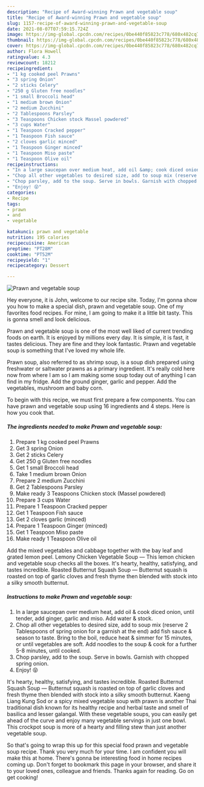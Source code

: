 ```yaml
---
description: "Recipe of Award-winning Prawn and vegetable soup"
title: "Recipe of Award-winning Prawn and vegetable soup"
slug: 1157-recipe-of-award-winning-prawn-and-vegetable-soup
date: 2021-08-07T07:59:15.724Z
image: https://img-global.cpcdn.com/recipes/0be440f85823c778/680x482cq70/prawn-and-vegetable-soup-recipe-main-photo.jpg
thumbnail: https://img-global.cpcdn.com/recipes/0be440f85823c778/680x482cq70/prawn-and-vegetable-soup-recipe-main-photo.jpg
cover: https://img-global.cpcdn.com/recipes/0be440f85823c778/680x482cq70/prawn-and-vegetable-soup-recipe-main-photo.jpg
author: Flora Howell
ratingvalue: 4.3
reviewcount: 18212
recipeingredient:
- "1 kg cooked peel Prawns"
- "3 spring Onion"
- "2 sticks Celery"
- "250 g Gluten free noodles"
- "1 small Broccoli head"
- "1 medium brown Onion"
- "2 medium Zucchini"
- "2 Tablespoons Parsley"
- "3 Teaspoons Chicken stock Massel powdered"
- "3 cups Water"
- "1 Teaspoon Cracked pepper"
- "1 Teaspoon Fish sauce"
- "2 cloves garlic minced"
- "1 Teaspoon Ginger minced"
- "1 Teaspoon Miso paste"
- "1 Teaspoon Olive oil"
recipeinstructions:
- "In a large saucepan over medium heat, add oil &amp; cook diced onion, until tender, add ginger, garlic and miso. Add water &amp; stock."
- "Chop all other vegetables to desired size, add to soup mix (reserve 2 Tablespoons of spring onion for a garnish at the end) add fish sauce &amp; season to taste. Bring to the boil, reduce heat &amp; simmer for 15 minutes, or until vegetables are soft. Add noodles to the soup &amp; cook for a further 5-8 minutes, until cooked."
- "Chop parsley, add to the soup. Serve in bowls. Garnish with chopped spring onion."
- "Enjoy! 😝"
categories:
- Recipe
tags:
- prawn
- and
- vegetable

katakunci: prawn and vegetable 
nutrition: 195 calories
recipecuisine: American
preptime: "PT28M"
cooktime: "PT52M"
recipeyield: "1"
recipecategory: Dessert

---
```



![Prawn and vegetable soup](https://img-global.cpcdn.com/recipes/0be440f85823c778/680x482cq70/prawn-and-vegetable-soup-recipe-main-photo.jpg)

Hey everyone, it is John, welcome to our recipe site. Today, I'm gonna show you how to make a special dish, prawn and vegetable soup. One of my favorites food recipes. For mine, I am going to make it a little bit tasty. This is gonna smell and look delicious.

Prawn and vegetable soup is one of the most well liked of current trending foods on earth. It is enjoyed by millions every day. It is simple, it is fast, it tastes delicious. They are fine and they look fantastic. Prawn and vegetable soup is something that I've loved my whole life.

Prawn soup, also referred to as shrimp soup, is a soup dish prepared using freshwater or saltwater prawns as a primary ingredient. It&#39;s really cold here now from where I am so I am making some soup today out of anything I can find in my fridge. Add the ground ginger, garlic and pepper. Add the vegetables, mushroom and baby corn.


To begin with this recipe, we must first prepare a few components. You can have prawn and vegetable soup using 16 ingredients and 4 steps. Here is how you cook that.

<!--inarticleads1-->

##### The ingredients needed to make Prawn and vegetable soup:

1. Prepare 1 kg cooked peel Prawns
1. Get 3 spring Onion
1. Get 2 sticks Celery
1. Get 250 g Gluten free noodles
1. Get 1 small Broccoli head
1. Take 1 medium brown Onion
1. Prepare 2 medium Zucchini
1. Get 2 Tablespoons Parsley
1. Make ready 3 Teaspoons Chicken stock (Massel powdered)
1. Prepare 3 cups Water
1. Prepare 1 Teaspoon Cracked pepper
1. Get 1 Teaspoon Fish sauce
1. Get 2 cloves garlic (minced)
1. Prepare 1 Teaspoon Ginger (minced)
1. Get 1 Teaspoon Miso paste
1. Make ready 1 Teaspoon Olive oil


Add the mixed vegetables and cabbage together with the bay leaf and grated lemon peel. Lemony Chicken Vegetable Soup — This lemon chicken and vegetable soup checks all the boxes. It&#39;s hearty, healthy, satisfying, and tastes incredible. Roasted Butternut Squash Soup — Butternut squash is roasted on top of garlic cloves and fresh thyme then blended with stock into a silky smooth butternut. 

<!--inarticleads2-->

##### Instructions to make Prawn and vegetable soup:

1. In a large saucepan over medium heat, add oil &amp; cook diced onion, until tender, add ginger, garlic and miso. Add water &amp; stock.
1. Chop all other vegetables to desired size, add to soup mix (reserve 2 Tablespoons of spring onion for a garnish at the end) add fish sauce &amp; season to taste. Bring to the boil, reduce heat &amp; simmer for 15 minutes, or until vegetables are soft. Add noodles to the soup &amp; cook for a further 5-8 minutes, until cooked.
1. Chop parsley, add to the soup. Serve in bowls. Garnish with chopped spring onion.
1. Enjoy! 😝


It&#39;s hearty, healthy, satisfying, and tastes incredible. Roasted Butternut Squash Soup — Butternut squash is roasted on top of garlic cloves and fresh thyme then blended with stock into a silky smooth butternut. Kaeng Liang Kung Sod or a spicy mixed vegetable soup with prawn is another Thai traditional dish known for its healthy recipe and herbal taste and smell of basilica and lesser galangal. With these vegetable soups, you can easily get ahead of the curve and enjoy many vegetable servings in just one bowl. This crockpot soup is more of a hearty and filling stew than just another vegetable soup. 

So that's going to wrap this up for this special food prawn and vegetable soup recipe. Thank you very much for your time. I am confident you will make this at home. There's gonna be interesting food in home recipes coming up. Don't forget to bookmark this page in your browser, and share it to your loved ones, colleague and friends. Thanks again for reading. Go on get cooking!

